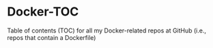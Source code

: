 # Docker-TOC
Table of contents (TOC) for all my Docker-related repos at GitHub (i.e., repos that contain a Dockerfile)
